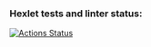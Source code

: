 ### Hexlet tests and linter status:
[![Actions Status](https://github.com/IvanIvanov2022/python-project-49/workflows/hexlet-check/badge.svg)](https://github.com/IvanIvanov2022/python-project-49/actions)